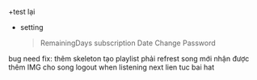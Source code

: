 +test lại

- setting
  > RemainingDays
  > subscription Date
  > Change Password

bug need fix:
thêm skeleton
tạo playlist phải refrest song mới nhận được
thêm IMG cho song
logout when listening
next lien tuc bai hat
